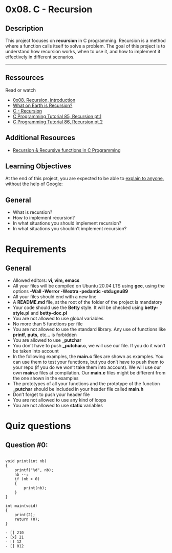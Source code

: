 # 0x08. C - Recursion

## Description

This project focuses on **recursion** in C programming. Recursion is a method where a function calls itself to solve a problem. The goal of this project is to understand how recursion works, when to use it, and how to implement it effectively in different scenarios.

---


## Ressources
 Read or watch
- [0x08. Recursion, introduction](https://intranet.alxswe.com/rltoken/dzZB83Hm3lO7dScjhebAxw)
- [What on Earth is Recursion?](https://intranet.alxswe.com/rltoken/xYjKl3024oN58Bi_621_vQ)
- [C - Recursion](https://intranet.alxswe.com/rltoken/u4ojc5CZpf4qiuQvmXCiOA)
- [C Programming Tutorial 85, Recursion pt.1](https://intranet.alxswe.com/rltoken/Wv-wffgpXelN9ZTrbmiOyA)
- [C Programming Tutorial 86, Recursion pt.2](https://intranet.alxswe.com/rltoken/7GVdI-KT-M1vOIzwEjSahQ)

## Additional Resources
- [Recursion & Recursive functions in C Programming](https://intranet.alxswe.com/rltoken/TreRmmRkZ3jYdFZZW6p6vw)

## Learning Objectives
At the end of this project, you are expected to be able to [explain to anyone](https://intranet.alxswe.com/rltoken/Uip4OgfLQdGP921TAMtCHQ), without the help of Google:

## General
- What is recursion?
- How to implement recursion?
- In what situations you should implement recursion?
- In what situations you shouldn’t implement recursion?

# Requirements

## General
- Allowed editors: **vi, vim, emacs**
- All your files will be compiled on Ubuntu 20.04 LTS using **gcc**, using the options **-Wall -Werror -Wextra -pedantic -std=gnu89**
- All your files should end with a new line
- A **README.md** file, at the root of the folder of the project is mandatory
- Your code should use the **Betty** style. It will be checked using **betty-style.pl** and **betty-doc.pl**
- You are not allowed to use global variables
- No more than 5 functions per file
- You are not allowed to use the standard library. Any use of functions like **printf**, **puts**, etc… is forbidden
- You are allowed to use **_putchar**
- You don’t have to push **_putchar.c**, we will use our file. If you do it won’t be taken into account
- In the following examples, the **main.c** files are shown as examples. You can use them to test your functions, but you don’t have to push them to your repo (if you do we won’t take them into account). We will use our own **main.c** files at compilation. Our **main.c** files might be different from the one shown in the examples
- The prototypes of all your functions and the prototype of the function **_putchar** should be included in your header file called **main.h**
- Don’t forget to push your header file
- You are not allowed to use any kind of loops
- You are not allowed to use **static** variables

# Quiz questions
## Question #0:
```What does this code print?

void print(int nb)
{
    printf("%d", nb);
    nb --;
    if (nb > 0) 
    {
        print(nb);
    }
}

int main(void)
{
    print(2);
    return (0);
}

- [] 210
- [x] 21
- [] 12
- [] 012
